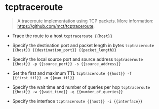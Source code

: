 # tcptraceroute
> A traceroute implementation using TCP packets.
> More information: <https://github.com/mct/tcptraceroute>.

- Trace the route to a host
`tcptraceroute {{host}}`

- Specify the destination port and packet length in bytes
`tcptraceroute {{host}} {{destination_port}} {{packet_length}}`

- Specify the local source port and source address
`tcptraceroute {{host}} -p {{source_port}} -s {{source_address}}`

- Set the first and maximum TTL
`tcptraceroute {{host}} -f {{first_ttl}} -m {{max_ttl}}`

- Specify the wait time and number of queries per hop
`tcptraceroute {{host}} -w {{wait_time}} -q {{number_of_queries}}`

- Specify the interface
`tcptraceroute {{host}} -i {{interface}}`
